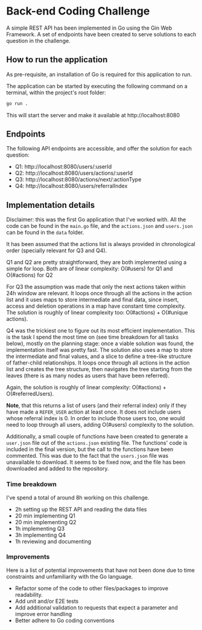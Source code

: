 # Back-end Coding Challenge

A simple REST API has been implemented in Go using the Gin Web Framework. A set of endpoints have been created to serve solutions to each question in the challenge.

## How to run the application

As pre-requisite, an installation of Go is required for this application to run.

The application can be started by executing the following command on a terminal, within the project's root folder:

```bash
go run .
```

This will start the server and make it available at http://localhost:8080

## Endpoints

The following API endpoints are accessible, and offer the solution for each question:

- Q1: http://localhost:8080/users/:userId
- Q2: http://localhost:8080/users/actions/:userId
- Q3: http://localhost:8080/actions/next/:actionType
- Q4: http://localhost:8080/users/referralIndex

## Implementation details

Disclaimer: this was the first Go application that I've worked with.
All the code can be found in the `main.go` file, and the `actions.json` and `users.json` can be found in the `data` folder.

It has been assumed that the actions list is always provided in chronological order (specially relevant for Q3 and Q4).

Q1 and Q2 are pretty straightforward, they are both implemented using a simple for loop. Both are of linear complexity: O(#users) for Q1 and O(#actions) for Q2

For Q3 the assumption was made that only the next actions taken within 24h window are relevant. It loops once through all the actions in the action list and it uses maps to store intermediate and final data, since insert, access and deletion operations in a map have constant time complexity. The solution is roughly of linear complexity too: O(#actions) + O(#unique actions).

Q4 was the trickiest one to figure out its most efficient implementation. This is the task I spend the most time on (see time breakdown for all tasks below), mostly on the planning stage: once a viable solution was found, the implementation itself was pretty fast. The solution also uses a map to store the intermediate and final values, and a slice to define a tree-like structure of father-child relationships. It loops once through all actions in the action list and creates the tree structure, then navigates the tree starting from the leaves (there is as many nodes as users that have been referred).

Again, the solution is roughly of linear complexity: O(#actions) + O(#referredUsers).

**Note**, that this returns a list of users (and their referral index) only if they have made a `REFER_USER` action at least once. It does not include users whose referral index is 0. In order to include those users too, one would need to loop through all users, adding O(#users) complexity to the solution.

Additionally, a small couple of functions have been created to generate a `user.json` file out of the `actions.json` existing file. The functions' code is included in the final version, but the call to the functions have been commented. This was due to the fact that the `users.json` file was unavailable to download. It seems to be fixed now, and the file has been downloaded and added to the repository.

### Time breakdown

I've spend a total of around 8h working on this challenge.

- 2h setting up the REST API and reading the data files
- 20 min implementing Q1
- 20 min implementing Q2
- 1h implementing Q3
- 3h implementing Q4
- 1h reviewing and documenting

### Improvements

Here is a list of potential improvements that have not been done due to time constraints and unfamiliarity with the Go language.

- Refactor some of the code to other files/packages to improve readability.
- Add unit and/or E2E tests
- Add additional validation to requests that expect a parameter and improve error handling
- Better adhere to Go coding conventions